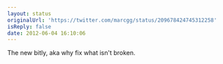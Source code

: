```yaml
---
layout: status
originalUrl: 'https://twitter.com/marcgg/status/209678424745312258'
isReply: false
date: 2012-06-04 16:10:06
---
```


The new bitly, aka why fix what isn't broken.
